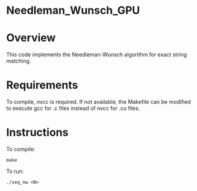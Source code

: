 # Needleman_Wunsch_GPU

# Overview

This code implements the Needleman-Wunsch algorithm for exact string matching.

# Requirements

To compile, nvcc is required. If not available, the Makefile can be modified to execute gcc for .c files instead of nvcc for .cu files.

# Instructions

To compile:

```
make
```

To run:

```
./seq_nw <N> 
```
